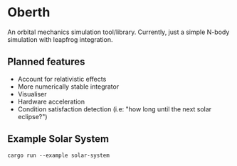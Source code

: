 # Oberth

An orbital mechanics simulation tool/library. Currently, just a simple N-body simulation with leapfrog integration.

## Planned features

- Account for relativistic effects
- More numerically stable integrator
- Visualiser
- Hardware acceleration
- Condition satisfaction detection (i.e: "how long until the next solar eclipse?")

## Example Solar System

```
cargo run --example solar-system
```
